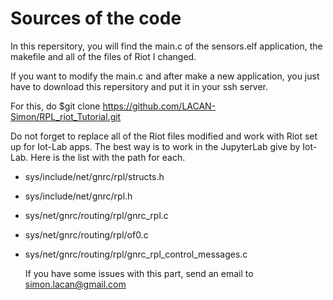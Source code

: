 # Sources of the code 

In this repersitory, you will find the main.c of the sensors.elf application, the makefile and all of the files of Riot I changed. 

If you want to modify the main.c and after make a new application, you just have to download this repersitory and put it in your ssh server. 

For this, do $git clone https://github.com/LACAN-Simon/RPL_riot_Tutorial.git

Do not forget to replace all of the Riot files modified and work with Riot set up for Iot-Lab apps. The best way is to work in the JupyterLab give by Iot-Lab. Here is the list with the path for each. 

- sys/include/net/gnrc/rpl/structs.h
- sys/include/net/gnrc/rpl.h 
- sys/net/gnrc/routing/rpl/gnrc_rpl.c
- sys/net/gnrc/routing/rpl/of0.c 
- sys/net/gnrc/routing/rpl/gnrc_rpl_control_messages.c

  If you have some issues with this part, send an email to simon.lacan@gmail.com

